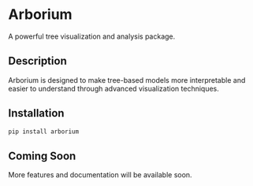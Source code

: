 # Arborium

A powerful tree visualization and analysis package.

## Description

Arborium is designed to make tree-based models more interpretable and easier to understand through advanced visualization techniques.

## Installation

```bash
pip install arborium
```

## Coming Soon

More features and documentation will be available soon. 